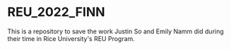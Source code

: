 # REU_2022_FINN
This is a repository to save the work Justin So and Emily Namm did during their time in Rice University's REU Program.
